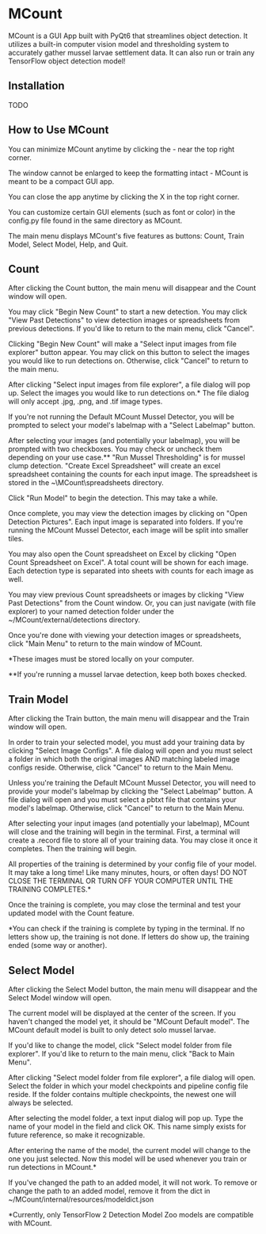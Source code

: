 # MCount
MCount is a GUI App built with PyQt6 that streamlines object detection. It utilizes a built-in computer vision model and thresholding system to accurately gather mussel larvae settlement data. It can also run or train any TensorFlow object detection model! 

## Installation
TODO

## How to Use MCount
You can minimize MCount anytime by clicking the - near the top right corner.
 
The window cannot be enlarged to keep the formatting intact - MCount is meant to be a compact GUI app.

You can close the app anytime by clicking the X in the top right corner.

You can customize certain GUI elements (such as font or color) in the config.py file found in the same directory as MCount.
 
The main menu displays MCount's five features as buttons: Count, Train Model, Select Model, Help, and Quit. 

## Count
After clicking the Count button, the main menu will disappear and the Count window will open. 

You may click "Begin New Count" to start a new detection. You may click "View Past Detections" to view detection images or spreadsheets from previous detections. If you'd like to return to the main menu, click "Cancel". 

Clicking "Begin New Count" will make a "Select input images from file explorer" button appear. You may click on this button to select the images you would like to run detections on. Otherwise, click "Cancel" to return to the main menu.  

After clicking "Select input images from file explorer", a file dialog will pop up. Select the images you would like to run detections on.* The file dialog will only accept .jpg, .png, and .tif image types. 

If you're not running the Default MCount Mussel Detector, you will be prompted to select your model's labelmap with a "Select Labelmap" button.  

After selecting your images (and potentially your labelmap), you will be prompted with two checkboxes. You may check or uncheck them depending on your use case.** "Run Mussel Thresholding" is for mussel clump detection. "Create Excel Spreadsheet" will create an excel spreadsheet containing the counts for each input image. The spreadsheet is stored in the ~\MCount\spreadsheets directory.

Click "Run Model" to begin the detection. This may take a while.

Once complete, you may view the detection images by clicking on "Open Detection Pictures". Each input image is separated into folders. If you're running the MCount Mussel Detector, each image will be split into smaller tiles.

You may also open the Count spreadsheet on Excel by clicking "Open Count Spreadsheet on Excel". A total count will be shown for each image. Each detection type is separated into sheets with counts for each image as well. 

You may view previous Count spreadsheets or images by clicking "View Past Detections" from the Count window. Or, you can just navigate (with file explorer) to your named detection folder under the ~/MCount/external/detections directory.

Once you're done with viewing your detection images or spreadsheets, click "Main Menu" to return to the main window of MCount.

*These images must be stored locally on your computer. 

**If you're running a mussel larvae detection, keep both boxes checked.

## Train Model
After clicking the Train button, the main menu will disappear and the Train window will open.

In order to train your selected model, you must add your training data by clicking "Select Image Configs". A file dialog will open and you must select a folder in which both the original images AND matching labeled image configs reside. Otherwise, click "Cancel" to return to the Main Menu.

Unless you're training the Default MCount Mussel Detector, you will need to provide your model's labelmap by clicking the "Select Labelmap" button. A file dialog will open and you must select a pbtxt file that contains your model's labelmap. Otherwise, click "Cancel" to return to the Main Menu.

After selecting your input images (and potentially your labelmap), MCount will close and the training will begin in the terminal. First, a terminal will create a .record file to store all of your training data. You may close it once it completes. Then the training will begin.

All properties of the training is determined by your config file of your model. It may take a long time! Like many minutes, hours, or often days! DO NOT CLOSE THE TERMINAL OR TURN OFF YOUR COMPUTER UNTIL THE TRAINING COMPLETES.*  

Once the training is complete, you may close the terminal and test your updated model with the Count feature. 

*You can check if the training is complete by typing in the terminal. If no letters show up, the training is not done. If letters do show up, the training ended (some way or another). 

## Select Model
After clicking the Select Model button, the main menu will disappear and the Select Model window will open. 

The current model will be displayed at the center of the screen. If you haven't changed the model yet, it should be "MCount Default model". The MCount default model is built to only detect solo mussel larvae. 

If you'd like to change the model, click "Select model folder from file explorer". If you'd like to return to the main menu, click "Back to Main Menu". 

After clicking "Select model folder from file explorer", a file dialog will open. Select the folder in which your model checkpoints and pipeline config file reside. If the folder contains multiple checkpoints, the newest one will always be selected. 

After selecting the model folder, a text input dialog will pop up. Type the name of your model in the field and click OK. This name simply exists for future reference, so make it recognizable. 

After entering the name of the model, the current model will change to the one you just selected. Now this model will be used whenever you train or run detections in MCount.*

If you've changed the path to an added model, it will not work. To remove or change the path to an added model, remove it from the dict in ~/MCount/internal/resources/modeldict.json

*Currently, only TensorFlow 2 Detection Model Zoo models are compatible with MCount. 







